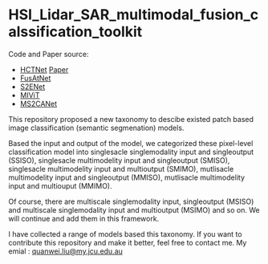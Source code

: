 # HSI_Lidar_SAR_multimodal_fusion_calssification_toolkit


Code and Paper source: 
- [HCTNet](https://github.com/zgr6010/Fusion_HCT) [Paper](https://ieeexplore.ieee.org/document/9999457)
- [FusAtNet](https://github.com/ShivamP1993/FusAtNet-Dual-Attention-based-SpectroSpatial-Multimodal-Fusion-Network-for-Hyperspectral-and-LiDAR-)
- [S2ENet](https://github.com/likyoo/Multimodal-Remote-Sensing-Toolkit)
- [MIViT](https://github.com/icey-zhang/MIViT)
- [MS2CANet](https://github.com/junhengzhu/MS2CANet)

This repository proposed a new taxonomy to descibe existed patch based image classification (semantic segmenation) models.

Based the input and output of the model, we categorized these pixel-level classification model into singlesacle singlemodality input and singleoutput (SSISO), singlesacle multimodelity input and singleoutput (SMISO), singlesacle multimodelity input and multioutput (SMIMO), mutlisacle multimodelity input and singleoutput (MMISO), mutlisacle multimodelity input and multiouput (MMIMO).

Of course, there are multiscale singlemodality input, singleoutput (MSISO) and multiscale singlemodality input and multioutput (MSIMO) and so on. We will continue and add them in this framework.

I have collected a range of models based this taxonomy. If you want to contribute this repository and make it better, feel free to contact me. My emial : quanwei.liu@my.jcu.edu.au
